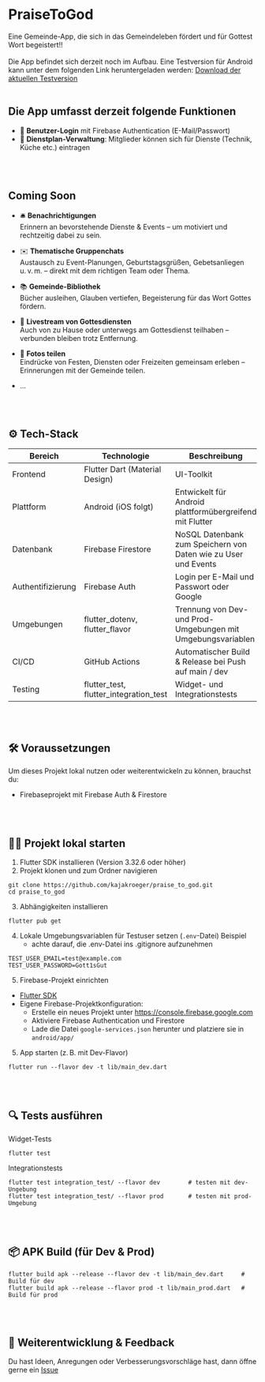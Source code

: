 # PraiseToGod
Eine Gemeinde-App, die sich in das Gemeindeleben fördert und für Gottest Wort begeistert!!
<br><br>
Die App befindet sich derzeit noch im Aufbau. Eine Testversion für Android kann unter dem folgenden Link heruntergeladen werden: [Download der aktuellen Testversion](https://github.com/kajakroeger/praise_to_god/releases/download/dev-14/app-dev-release.apk)
<br><br>

## Die App umfasst derzeit folgende Funktionen

- 🔐 **Benutzer-Login** mit Firebase Authentication (E-Mail/Passwort)
- 📆 **Dienstplan-Verwaltung**: Mitglieder können sich für Dienste (Technik, Küche etc.) eintragen

<br><br>

## Coming Soon

- 🛎️ **Benachrichtigungen**  
  Erinnern an bevorstehende Dienste & Events – um motiviert und rechtzeitig dabei zu sein.

- ✉️ **Thematische Gruppenchats**  
  Austausch zu Event-Planungen, Geburtstagsgrüßen, Gebetsanliegen u. v. m. – direkt mit dem richtigen Team oder Thema.

- 📚 **Gemeinde-Bibliothek**  
  Bücher ausleihen, Glauben vertiefen, Begeisterung für das Wort Gottes fördern.

- 🎥 **Livestream von Gottesdiensten**  
  Auch von zu Hause oder unterwegs am Gottesdienst teilhaben – verbunden bleiben trotz Entfernung.

- 📸 **Fotos teilen**  
  Eindrücke von Festen, Diensten oder Freizeiten gemeinsam erleben – Erinnerungen mit der Gemeinde teilen.

- ...

<br><br>

## ⚙️ Tech-Stack

| Bereich              | Technologie                             | Beschreibung
|----------------------|-----------------------------------------|----------------------------------------------------------------|
| Frontend             | Flutter Dart (Material Design)          | UI-Toolkit                                                     |
| Plattform            | Android (iOS folgt)                     | Entwickelt für Android plattformübergreifend mit Flutter       |
| Datenbank            | Firebase Firestore                      | NoSQL Datenbank zum Speichern von Daten wie zu User und Events |
| Authentifizierung    | Firebase Auth                           | Login per E-Mail und Passwort oder Google                      |
| Umgebungen           | flutter_dotenv, flutter_flavor          | Trennung von Dev- und Prod-Umgebungen mit Umgebungsvariablen   |
| CI/CD                | GitHub Actions                          | Automatischer Build & Release bei Push auf main / dev          |
| Testing              | flutter_test, flutter_integration_test  | Widget- und Integrationstests                                  |

<br><br>

## 🛠️ Voraussetzungen

Um dieses Projekt lokal nutzen oder weiterentwickeln zu können, brauchst du:
- Firebaseprojekt mit Firebase Auth & Firestore

<br><br>

## 🧑‍💻 Projekt lokal starten
1. Flutter SDK installieren (Version 3.32.6 oder höher)
2. Projekt klonen und zum Ordner navigieren
```
git clone https://github.com/kajakroeger/praise_to_god.git
cd praise_to_god
```

3. Abhängigkeiten installieren
```
flutter pub get
 ```

4. Lokale Umgebungsvariablen für Testuser setzen (`.env`-Datei) Beispiel
   - achte darauf, die .env-Datei ins .gitignore aufzunehmen 

```
TEST_USER_EMAIL=test@example.com
TEST_USER_PASSWORD=Gott1sGut
```

5. Firebase-Projekt einrichten
- [Flutter SDK](https://flutter.dev/docs/get-started/install)
- Eigene Firebase-Projektkonfiguration:
  - Erstelle ein neues Projekt unter https://console.firebase.google.com
  - Aktiviere Firebase Authentication und Firestore
  - Lade die Datei `google-services.json` herunter und platziere sie in `android/app/`

5. App starten (z. B. mit Dev-Flavor)
```
flutter run --flavor dev -t lib/main_dev.dart
```
<br><br>

## 🔍 Tests ausführen
Widget-Tests
```
flutter test
```
Integrationstests
```
flutter test integration_test/ --flavor dev        # testen mit dev-Ungebung
flutter test integration_test/ --flavor prod       # testen mit prod-Umgebung
```
<br><br>

## 📦 APK Build (für Dev & Prod)
```
flutter build apk --release --flavor dev -t lib/main_dev.dart     # Build für dev 
flutter build apk --release --flavor prod -t lib/main_prod.dart   # Build für prod
```

<br><br>


## 🌱 Weiterentwicklung & Feedback
Du hast Ideen, Anregungen oder Verbesserungsvorschläge hast, dann öffne gerne ein [Issue](https://github.com/kajakroeger/praise_to_god/issues) 
